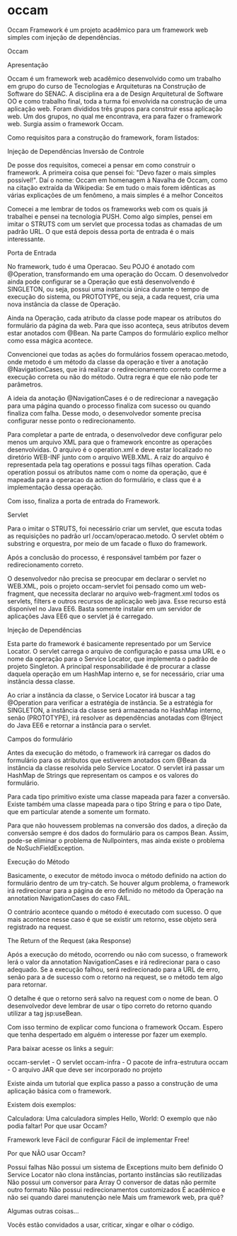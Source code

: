 occam
=====

Occam Framework é um projeto acadêmico para um framework web simples com injeção de dependências.


Occam

Apresentação

Occam é um framework web acadêmico desenvolvido como um trabalho em grupo do curso de Tecnologias e Arquiteturas na Construção de Software do SENAC. A disciplina era a de Design Arquitetural de Software OO e como trabalho final, toda a turma foi envolvida na construção de uma aplicação web. Foram divididos três grupos para construir essa aplicação web. Um dos grupos, no qual me encontrava, era para fazer o framework web. Surgia assim o framework Occam.

Como requisitos para a construção do framework, foram listados:

Injeção de Dependências
Inversão de Controle

De posse dos requisitos, comecei a pensar em como construir o framework. A primeira coisa que pensei foi:  "Devo fazer o mais simples possível!". Daí o nome: Occam em homenagem à Navalha de Occam, como na citação extraída da Wikipedia:
Se em tudo o mais forem idênticas as várias explicações de um fenômeno, a mais simples é a melhor
Conceitos


Comecei a me lembrar de todos os frameworks web com os quais já trabalhei e pensei na tecnologia PUSH. Como algo simples, pensei em imitar o STRUTS com um servlet que processa todas as chamadas de um padrão URL. O que está depois dessa porta de entrada é o mais interessante.

Porta de Entrada

No framework, tudo é uma Operacao. Seu POJO é anotado com @Operation, transformando em uma operação do Occam. O desenvolvedor ainda pode configurar se a Operação que está desenvolvendo é SINGLETON, ou seja, possui uma instancia única durante o tempo de execução do sistema, ou PROTOTYPE, ou seja, a cada request, cria uma nova instância da classe de Operação.

Ainda na Operação, cada atributo da classe pode mapear os atributos do formulário da página da web. Para que isso aconteça, seus atributos devem estar anotados com @Bean. Na parte Campos do formulário explico melhor como essa mágica acontece.

Convencionei que todas as ações do formulários fossem operacao.metodo, onde  metodo é um método da classe da operação e tiver a anotação @NavigationCases, que irá realizar o redirecionamento correto conforme a execução correta ou não do método. Outra regra é que ele não pode ter parâmetros.

A ideia da anotação @NavigationCases é o de redirecionar a navegação para uma página quando  o processo finaliza com sucesso ou quando finaliza com falha. Desse modo, o desenvolvedor somente precisa configurar nesse ponto o redirecionamento.

Para completar a parte de entrada, o desenvolvedor deve configurar pelo menos um arquivo XML para que o framework encontre as operações desenvolvidas. O arquivo é o operation.xml e deve estar localizado no diretório WEB-INF junto com o arquivo WEB.XML. A raiz do arquivo é representada pela tag operations e possui tags filhas operation. Cada operation possui os atributos name com o nome da operação, que é mapeada para a operacao da action do formulário, e class que é a implementação dessa operação.

Com isso, finaliza a porta de entrada do Framework.

Servlet

Para o imitar o STRUTS, foi necessário criar um servlet, que escuta todas as requisições no padrão url   /occam/operacao.metodo. O servlet obtém o substring e orquestra, por meio de um facade o fluxo do framework.

Após a conclusão do processo, é responsável também por fazer o redirecionamento correto.

O desenvolvedor não precisa se preocupar em declarar o servlet no WEB.XML, pois o projeto occam-servlet foi pensado como um web-fragment, que necessita declarar no arquivo web-fragment.xml todos os servlets, filters e outros recursos de aplicação web java. Esse recurso está disponível no Java EE6. Basta somente instalar em um servidor de aplicações Java EE6 que o servlet já é carregado.

Injeção de Dependências

Esta parte do framework é basicamente representado por um Service Locator.  O servlet carrega o arquivo de configuração e passa uma URL e o nome da operação para o Service Locator, que implementa o padrão de projeto Singleton. A principal responsabilidade é de procurar a classe daquela operação em um HashMap interno e, se for necessário, criar uma instância dessa classe.

Ao criar a instância da classe, o Service Locator irá buscar a tag @Operation para verificar a estratégia de instância. Se a estratégia for SINGLETON, a instância da classe será armazenada no HashMap interno, senão (PROTOTYPE), irá resolver as dependências anotadas com @Inject do Java EE6 e retornar a instância para o servlet.

Campos do formulário

Antes da execução do método, o framework irá carregar os dados do formulário para os atributos que estiverem anotados com @Bean da instância da classe resolvida pelo Service Locator. O servlet irá passar um HashMap de Strings que representam os campos e os valores do formulário.

Para cada tipo primitivo existe uma classe mapeada para fazer a conversão. Existe também uma classe mapeada para o tipo String e para o tipo Date, que em particular atende a somente um formato.

Para que não houvessem problemas na conversão dos dados, a direção da conversão sempre é dos dados do formulário para os campos Bean. Assim, pode-se eliminar o problema de Nullpointers, mas ainda existe o problema de NoSuchFieldException.

Execução do Método

Basicamente, o executor de método invoca o método definido na action do formulário dentro de um try-catch. Se houver algum problema, o framework irá redirecionar para a página de erro definido no método da Operação na annotation NavigationCases do caso FAIL.

O contrário acontece quando o método é executado com sucesso. O que mais acontece nesse caso é que se existir um retorno, esse objeto será registrado na request.

The Return of the Request (aka Response)

Após a execução do método, ocorrendo ou não com sucesso, o framework lerá o valor da annotation NavigationCases e irá redirecionar para o caso adequado. Se a execução falhou, será redirecionado para a URL de erro, senão para a de sucesso com o retorno na request, se o método tem algo para retornar.

O detalhe é que o retorno será salvo na request com o nome de bean. O desenvolvedor deve lembrar de usar o tipo correto do retorno quando utilizar a tag jsp:useBean.

Com isso termino de explicar como funciona o framework Occam. Espero que tenha despertado em alguém o interesse por fazer um exemplo.

Para baixar acesse os links a seguir:

occam-servlet - O servlet
occam-infra - O pacote de infra-estrutura
occam - O arquivo JAR que deve ser incorporado no projeto

Existe ainda um tutorial que explica passo a passo a construção de uma aplicação básica com o framework.

Existem dois exemplos:

Calculadora: Uma calculadora simples
Hello, World: O exemplo que não podia faltar!
Por que usar Occam?


Framework leve
Fácil de configurar
Fácil de implementar
Free!

Por que NÃO usar Occam?


Possui falhas
Não possui um sistema de Exceptions muito bem definido
O Service Locator não clona instâncias, portanto instâncias são reutilizadas
Não possui um conversor para Array
O conversor de datas não permite outro formato
Não possui redirecionamentos customizados
É acadêmico e não sei quando darei manutenção nele
Mais um framework web, pra quê?

Algumas outras coisas...

Vocês estão convidados a usar, criticar, xingar e olhar o código.